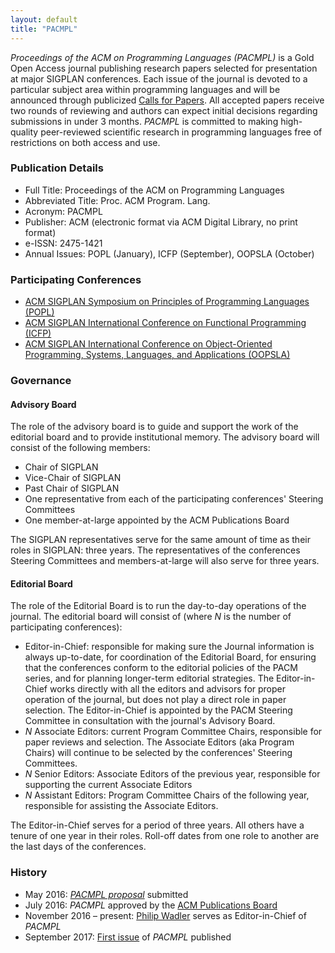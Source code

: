 ```yaml
---
layout: default
title: "PACMPL"
---
```


_Proceedings of the ACM on Programming Languages (PACMPL)_ is a Gold
Open Access journal publishing research papers selected for
presentation at major SIGPLAN conferences.  Each issue of the journal
is devoted to a particular subject area within programming languages
and will be announced through publicized [Calls for
Papers](http://pacmpl.acm.org/calls-for-papers.cfm).  All accepted
papers receive two rounds of reviewing and authors can expect initial
decisions regarding submissions in under 3 months.  _PACMPL_ is
committed to making high-quality peer-reviewed scientific research in
programming languages free of restrictions on both access and use.

### Publication Details

- Full Title: Proceedings of the ACM on Programming Languages
- Abbreviated Title: Proc. ACM Program. Lang.
- Acronym: PACMPL
- Publisher: ACM (electronic format via ACM Digital Library, no print format)
- e-ISSN: 2475-1421
- Annual Issues: POPL (January), ICFP (September), OOPSLA (October)

### Participating Conferences

- [ACM SIGPLAN Symposium on Principles of Programming Languages (POPL)](/Conferences/POPL)
- [ACM SIGPLAN International Conference on Functional Programming (ICFP)](/Conferences/ICFP)
- [ACM SIGPLAN International Conference on Object-Oriented Programming, Systems, Languages, and Applications (OOPSLA)](/Conferences/OOPSLA)

### Governance

#### Advisory Board

The role of the advisory board is to guide and support the work of the
editorial board and to provide institutional memory. The advisory
board will consist of the following members:

- Chair of SIGPLAN
- Vice-Chair of SIGPLAN
- Past Chair of SIGPLAN
- One representative from each of the participating conferences&#39; Steering Committees
- One member-at-large appointed by the ACM Publications Board

The SIGPLAN representatives serve for the same amount of time as their
roles in SIGPLAN: three years. The representatives of the conferences
Steering Committees and members-at-large will also serve for three
years.

#### Editorial Board

The role of the Editorial Board is to run the day-to-day operations of
the journal. The editorial board will consist of (where _N_ is the
number of participating conferences):

- Editor-in-Chief: responsible for making sure the Journal information
  is always up-to-date, for coordination of the Editorial Board, for
  ensuring that the conferences conform to the editorial policies of
  the PACM series, and for planning longer-term editorial
  strategies. The Editor-in-Chief works directly with all the editors
  and advisors for proper operation of the journal, but does not play
  a direct role in paper selection. The Editor-in-Chief is appointed
  by the PACM Steering Committee in consultation with the
  journal&#39;s Advisory Board.
- _N_ Associate Editors: current Program Committee Chairs, responsible
  for paper reviews and selection. The Associate Editors (aka Program
  Chairs) will continue to be selected by the conferences&#39;
  Steering Committees.
- _N_ Senior Editors: Associate Editors of the previous year,
  responsible for supporting the current Associate Editors
- _N_ Assistant Editors: Program Committee Chairs of the following
  year, responsible for assisting the Associate Editors.

The Editor-in-Chief serves for a period of three years. All others
have a tenure of one year in their roles. Roll-off dates from one role
to another are the last days of the conferences.

### History

- May 2016: [_PACMPL proposal_](/PACMPL/pacmpl_proposal.pdf) submitted
- July 2016: <em>PACMPL</em> approved by the [ACM Publications Board](https://www.acm.org/publications/publications-board-committees)
- November 2016 &ndash; present: [Philip Wadler](http://homepages.inf.ed.ac.uk/wadler) serves as Editor-in-Chief of <em>PACMPL</em>
- September 2017: [First issue]() of <em>PACMPL</em> published
